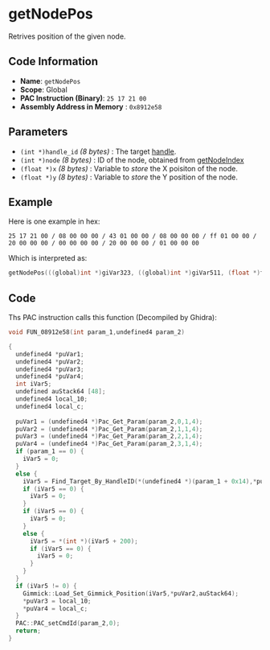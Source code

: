 # getNodePos

Retrives position of the given node.

## Code Information

- **Name**: `getNodePos`
- **Scope**: Global
- **PAC Instruction (Binary)**: `25 17 21 00`
- **Assembly Address in Memory** : `0x8912e58`

## Parameters

- `(int *)handle_id` *(8 bytes)* : The target [handle](./guide/how-to-get-a-handle.md).
- `(int *)node` *(8 bytes)* : ID of the node, obtained from [getNodeIndex](./getnodeindex.md)
- `(float *)x` *(8 bytes)* : Variable to *store* the X poisiton of the node.
- `(float *)y` *(8 bytes)* : Variable to *store* the Y position of the node.

## Example

Here is one example in hex:

```25 17 21 00 / 08 00 00 00 / 43 01 00 00 / 08 00 00 00 / ff 01 00 00 / 20 00 00 00 / 00 00 00 00 / 20 00 00 00 / 01 00 00 00```

Which is interpreted as:

```c
getNodePos(((global)int *)giVar323, ((global)int *)giVar511, (float *)fVar0, (float *)fVar1)
```

## Code

Ths PAC instruction calls this function (Decompiled by Ghidra):

```c
void FUN_08912e58(int param_1,undefined4 param_2)

{
  undefined4 *puVar1;
  undefined4 *puVar2;
  undefined4 *puVar3;
  undefined4 *puVar4;
  int iVar5;
  undefined auStack64 [48];
  undefined4 local_10;
  undefined4 local_c;
  
  puVar1 = (undefined4 *)Pac_Get_Param(param_2,0,1,4);
  puVar2 = (undefined4 *)Pac_Get_Param(param_2,1,1,4);
  puVar3 = (undefined4 *)Pac_Get_Param(param_2,2,1,4);
  puVar4 = (undefined4 *)Pac_Get_Param(param_2,3,1,4);
  if (param_1 == 0) {
    iVar5 = 0;
  }
  else {
    iVar5 = Find_Target_By_HandleID(*(undefined4 *)(param_1 + 0x14),*puVar1,1);
    if (iVar5 == 0) {
      iVar5 = 0;
    }
    if (iVar5 == 0) {
      iVar5 = 0;
    }
    else {
      iVar5 = *(int *)(iVar5 + 200);
      if (iVar5 == 0) {
        iVar5 = 0;
      }
    }
  }
  if (iVar5 != 0) {
    Gimmick::Load_Set_Gimmick_Position(iVar5,*puVar2,auStack64);
    *puVar3 = local_10;
    *puVar4 = local_c;
  }
  PAC::PAC_setCmdId(param_2,0);
  return;
}
```


